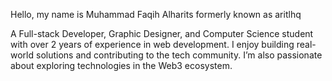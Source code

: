 Hello, my name is Muhammad Faqih Alharits
formerly known as aritlhq


A Full-stack Developer, Graphic Designer, and Computer Science student with over 2 years of experience in web development. I enjoy building real-world solutions and contributing to the tech community. I’m also passionate about exploring technologies in the Web3 ecosystem.

